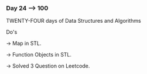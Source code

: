 ### Day 24 --> 100
TWENTY-FOUR days of Data Structures and Algorithms

Do's

-> Map in STL.

-> Function Objects in STL.

-> Solved 3 Question on Leetcode.
